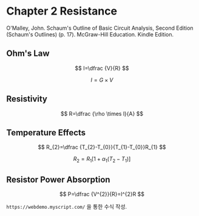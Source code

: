 <script type="text/javascript" src="http://cdn.mathjax.org/mathjax/latest/MathJax.js?config=default"></script>



# Chapter 2 Resistance

O'Malley, John. Schaum's Outline of Basic Circuit Analysis, Second Edition (Schaum's Outlines) (p. 17). McGraw-Hill Education. Kindle Edition. 







## Ohm's Law


$$
I=\dfrac {V}{R}
$$

$$
I=G\times V
$$



## Resistivity


$$
R=\dfrac {\rho \times l}{A}
$$




## Temperature Effects


$$
R_{2}=\dfrac {T_{2}-T_{0}}{T_{1}-T_{0}}R_{1}
$$

$$
R_{2}=R_{1}\left[ 1+\alpha _{1}\left( T_{2}-T_{1}\right) \right]
$$





## Resistor Power Absorption


$$
P=\dfrac {V^{2}}{R}=I^{2}R
$$










                        

`https://webdemo.myscript.com/` 을 통한 수식 작성.